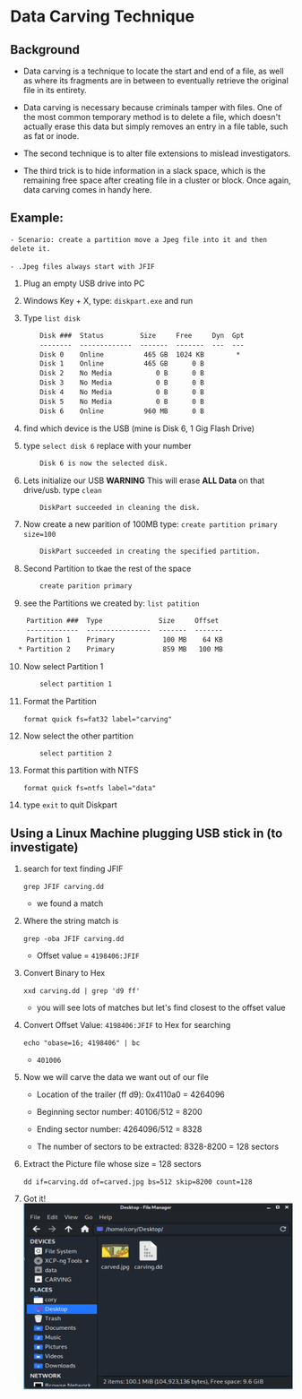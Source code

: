 # Data Carving Technique

## Background

- Data carving is a technique to locate the start and end of a file, as well as where its 
    fragments are in between to eventually retrieve the original file in its entirety.

- Data carving is necessary because criminals tamper with files. One of the most common temporary method 
    is to delete a file, which doesn't actually erase this data but simply removes an entry in a file table, such as fat or inode.

- The second technique is to alter file extensions to mislead investigators.

-  The third trick is to hide information in a slack space, which is the remaining free space after 
        creating file in a cluster or block. Once again, data carving comes in handy here. 

## Example:

    - Scenario: create a partition move a Jpeg file into it and then delete it.

    - .Jpeg files always start with JFIF


1. Plug an empty USB drive into PC

2. Windows Key + X, type: `diskpart.exe` and run

3. Type `list disk`

    ```cmd
        Disk ###  Status         Size     Free     Dyn  Gpt
        --------  -------------  -------  -------  ---  ---
        Disk 0    Online          465 GB  1024 KB        *
        Disk 1    Online          465 GB      0 B
        Disk 2    No Media           0 B      0 B
        Disk 3    No Media           0 B      0 B
        Disk 4    No Media           0 B      0 B
        Disk 5    No Media           0 B      0 B
        Disk 6    Online          960 MB      0 B
    ```

4. find which device is the USB (mine is Disk 6, 1 Gig Flash Drive)

5. type `select disk 6` replace with your number

    ```cmd
        Disk 6 is now the selected disk.
    ```

6. Lets initialize our USB __WARNING__ This will erase __ALL Data__ on that drive/usb.
    type `clean`

    ```cmd
        DiskPart succeeded in cleaning the disk.
    ```

7. Now create a new parition of 100MB type: `create partition primary size=100`

    ```cmd
        DiskPart succeeded in creating the specified partition.
    ```

8. Second Partition to tkae the rest of the space

    ```cmd
        create parition primary
    ```

9. see the Partitions we created by: `list patition`

```cmd
    Partition ###  Type              Size     Offset
    -------------  ----------------  -------  -------
    Partition 1    Primary            100 MB    64 KB
  * Partition 2    Primary            859 MB   100 MB
```

10. Now select Partition 1

    ```cmd
        select partition 1
    ```

11. Format the Partition

    `format quick fs=fat32 label="carving"`

12. Now select the other partition

    ```cmd
        select partition 2
    ```

13. Format this partition with NTFS

    `format quick fs=ntfs label="data"`

14. type `exit` to quit Diskpart

## Using a Linux Machine plugging USB stick in (to investigate)

1. search for text finding JFIF 

    `grep JFIF carving.dd`
    
    - we found a match

2. Where the string match is

    `grep -oba JFIF carving.dd`

    - Offset value = 
    `4198406:JFIF`

4. Convert Binary to Hex

    `xxd carving.dd | grep 'd9 ff'`

    - you will see lots of matches but let's find closest to the offset value

5. Convert Offset Value: `4198406:JFIF` to Hex for searching

    `echo "obase=16; 4198406" | bc`

    - `401006`

6. Now we will carve the data we want out of our file

    - Location of the trailer (ff d9): 0x4110a0 = 4264096

    - Beginning sector number: 40106/512 = 8200

    - Ending sector number: 4264096/512 = 8328

    - The number of sectors to be extracted: 8328-8200 = 128 sectors

7. Extract the Picture file whose size = 128 sectors

    `dd if=carving.dd of=carved.jpg bs=512 skip=8200 count=128`

8. Got it!
![Recovered!](/_images/Carving_Finished.PNG)
